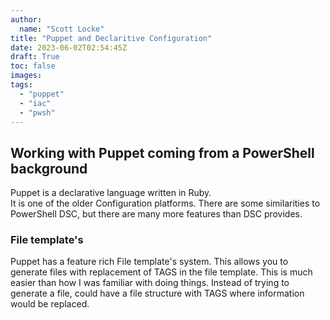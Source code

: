 ```yaml
---
author:
  name: "Scott Locke"
title: "Puppet and Declaritive Configuration"
date: 2023-06-02T02:54:45Z
draft: True
toc: false
images:
tags:
  - "puppet"
  - "iac"
  - "pwsh"
---
```


## Working with Puppet coming from a PowerShell background

Puppet is a declarative language written in Ruby.  
It is one of the older Configuration platforms.
There are some similarities to PowerShell DSC, but there are many more features than DSC provides.

### File template's

Puppet has a feature rich File template's system.  This allows you to generate files with replacement of TAGS in the file template.  This is much easier than how I was familiar with doing things.  Instead of trying to generate a file, could have a file structure with TAGS where information would be replaced.
